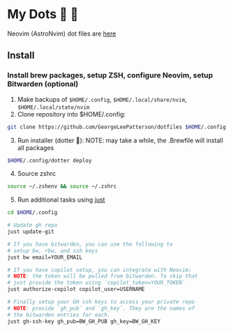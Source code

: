 # My Dots 🍬 🐜

Neovim (AstroNvim) dot files are [here](https://github.com/GeorgeLeePatterson/astrovim)

## Install

### Install brew packages, setup ZSH, configure Neovim, setup Bitwarden (optional)

1. Make backups of `$HOME/.config`, `$HOME/.local/share/nvim`, `$HOME/.local/state/nvim`
2. Clone repository into $HOME/.config:

```sh
git clone https://github.com/GeorgeLeePatterson/dotfiles $HOME/.config
```

3. Run installer (dotter 🦀): NOTE: may take a while, the .Brewfile will install all packages

```sh
$HOME/.config/dotter deploy
```

4. Source zshrc

```sh
source ~/.zshenv && source ~/.zshrc
```

5. Run additional tasks using [just](https://github.com/casey/just)

```sh
cd $HOME/.config

# Update gh repo
just update-git

# If you have bitwarden, you can use the following to
# setup bw, rbw, and ssh keys
just bw email=YOUR_EMAIL

# If you have copilot setup, you can integrate with Neovim:
# NOTE: the token will be pulled from bitwarden. To skip that
# just provide the token using `copilot_token=YOUR_TOKEN`
just authorize-copilot copilot_user=USERNAME

# Finally setup your GH ssh keys to access your private repo
# NOTE: provide `gh_pub` and `gh_key`. They are the names of
# the bitwarden entries for each.
just gh-ssh-key gh_pub=BW_GH_PUB gh_key=BW_GH_KEY
```
